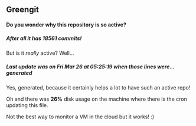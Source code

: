 ## Greengit

#### Do you wonder why this repository is so active?

##### After all it has 18561 commits!

But is it *really* active? Well...

##### Last update was on Fri Mar 26 at 05:25:19 when those lines were... generated

Yes, generated, because it certainly helps a lot to have such an active repo!

Oh and there was **26%** disk usage on the machine
where there is the cron updating this file.

Not the best way to monitor a VM in the cloud but it works! :)
